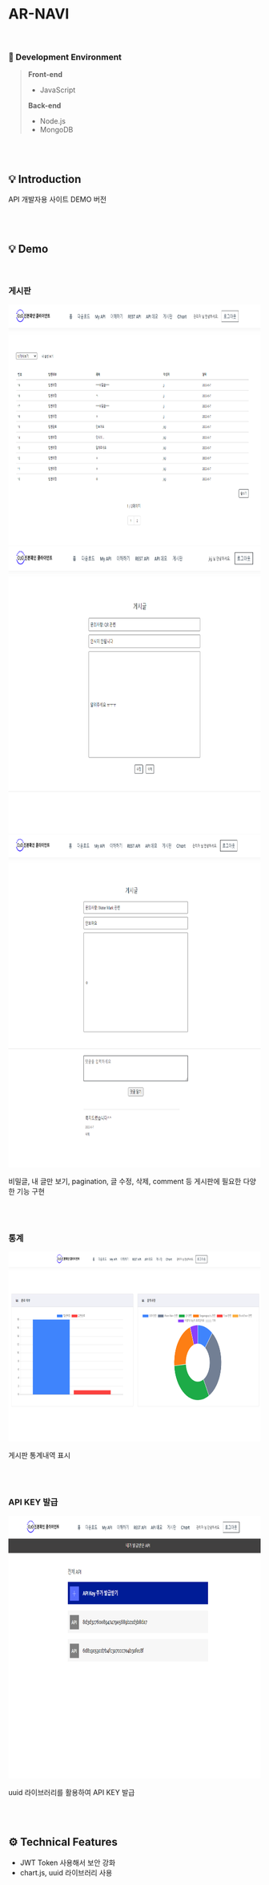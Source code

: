 # AR-NAVI

<br>

### 📌 Development Environment 
>  **Front-end** 
> - JavaScript
> 
> **Back-end** 
> - Node.js
> - MongoDB

</br><br>

## 💡 Introduction
API 개발자용 사이트 DEMO 버전

<br><br>


## 💡 Demo

<br>

### 게시판
<img src="/img/1.PNG" width="800" height="480">

<img src="/img/2.PNG" width="800" height="571">

<img src="/img/3.PNG" width="800" height="663">

비밀글, 내 글만 보기, pagination, 글 수정, 삭제, comment 등 게시판에 필요한 다양한 기능 구현

<br><br>

### 통계
<img src="/img/4.PNG" width="800" height="378">

게시판 통계내역 표시

<br><br>


### API KEY 발급

<img src="/img/5.PNG" width="800" height="523">

uuid 라이브러리를 활용하여 API KEY 발급

<br><br>



## ⚙ Technical Features 
- JWT Token 사용해서 보안 강화 
- chart.js, uuid 라이브러리 사용
